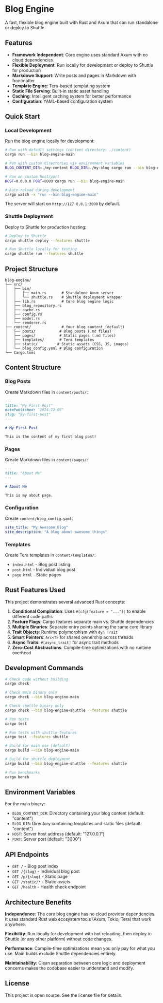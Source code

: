 # Blog Engine

A fast, flexible blog engine built with Rust and Axum that can run standalone or deploy to Shuttle.

## Features

- **Framework Independent**: Core engine uses standard Axum with no cloud dependencies
- **Flexible Deployment**: Run locally for development or deploy to Shuttle for production
- **Markdown Support**: Write posts and pages in Markdown with frontmatter
- **Template Engine**: Tera-based templating system
- **Static File Serving**: Built-in static asset handling
- **Caching**: Intelligent caching system for better performance
- **Configuration**: YAML-based configuration system

## Quick Start

### Local Development

Run the blog engine locally for development:

```bash
# Run with default settings (content directory: ./content)
cargo run --bin blog-engine-main

# Run with custom directories via environment variables
BLOG_CONTENT_DIR=./my-content BLOG_DIR=./my-blog cargo run --bin blog-engine-main

# Run on custom host/port
HOST=0.0.0.0 PORT=8080 cargo run --bin blog-engine-main

# Auto-reload during development
cargo watch -x "run --bin blog-engine-main"
```

The server will start on `http://127.0.0.1:3000` by default.

### Shuttle Deployment

Deploy to Shuttle for production hosting:

```bash
# Deploy to Shuttle
cargo shuttle deploy --features shuttle

# Run Shuttle locally for testing
cargo shuttle run --features shuttle
```

## Project Structure

```
blog-engine/
├── src/
│   ├── bin/
│   │   ├── main.rs       # Standalone Axum server
│   │   └── shuttle.rs    # Shuttle deployment wrapper
│   ├── lib.rs            # Core blog engine logic
│   ├── blog_repository.rs
│   ├── cache.rs
│   ├── config.rs
│   ├── model.rs
│   └── renderer.rs
├── content/              # Your blog content (default)
│   ├── posts/           # Blog posts (.md files)
│   ├── pages/           # Static pages (.md files)
│   ├── templates/       # Tera templates
│   ├── static/         # Static assets (CSS, JS, images)
│   └── blog_config.yaml # Blog configuration
└── Cargo.toml
```

## Content Structure

### Blog Posts

Create Markdown files in `content/posts/`:

```markdown
---
title: "My First Post"
datePublished: "2024-12-06"
slug: "my-first-post"
---

# My First Post

This is the content of my first blog post!
```

### Pages

Create Markdown files in `content/pages/`:

```markdown
---
title: "About Me"
---

# About Me

This is my about page.
```

### Configuration

Create `content/blog_config.yaml`:

```yaml
site_title: "My Awesome Blog"
site_description: "A blog about awesome things"
```

### Templates

Create Tera templates in `content/templates/`:

- `index.html` - Blog post listing
- `post.html` - Individual blog post
- `page.html` - Static pages

## Rust Features Used

This project demonstrates several advanced Rust concepts:

1. **Conditional Compilation**: Uses `#[cfg(feature = "...")]` to enable different code paths
2. **Feature Flags**: Cargo features separate main vs. Shuttle dependencies
3. **Multiple Binaries**: Separate entry points sharing the same core library
4. **Trait Objects**: Runtime polymorphism with `dyn Trait`
5. **Smart Pointers**: `Arc<T>` for shared ownership across threads
6. **Async Traits**: `#[async_trait]` for async trait methods
7. **Zero-Cost Abstractions**: Compile-time optimizations with no runtime overhead

## Development Commands

```bash
# Check code without building
cargo check

# Check main binary only
cargo check --bin blog-engine-main

# Check shuttle binary only
cargo check --bin blog-engine-shuttle --features shuttle

# Run tests
cargo test

# Run tests with shuttle features
cargo test --features shuttle

# Build for main use (default)
cargo build --bin blog-engine-main

# Build for shuttle deployment
cargo build --bin blog-engine-shuttle --features shuttle

# Run benchmarks
cargo bench
```

## Environment Variables

For the main binary:

- `BLOG_CONTENT_DIR`: Directory containing your blog content (default: "content")
- `BLOG_DIR`: Directory containing templates and static files (default: "content")
- `HOST`: Server host address (default: "127.0.0.1")
- `PORT`: Server port (default: "3000")

## API Endpoints

- `GET /` - Blog post index
- `GET /{slug}` - Individual blog post
- `GET /p/{slug}` - Static page
- `GET /static/*` - Static assets
- `GET /health` - Health check endpoint

## Architecture Benefits

**Independence**: The core blog engine has no cloud provider dependencies. It uses standard Rust web ecosystem tools (Axum, Tokio, Tera) that work anywhere.

**Flexibility**: Run locally for development with hot reloading, then deploy to Shuttle (or any other platform) without code changes.

**Performance**: Compile-time optimizations mean you only pay for what you use. Main builds exclude Shuttle dependencies entirely.

**Maintainability**: Clean separation between core logic and deployment concerns makes the codebase easier to understand and modify.

## License

This project is open source. See the license file for details.